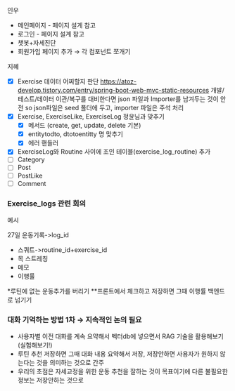 인우

- 메인페이지 - 페이지 설게 참고
- 로그인 - 페이지 설계 참고
- 챗봇+자세진단
- 회원가입 페이지 추가 → 각 컴포넌트 쪼개기

지혜

- [x]  Exercise 데이터 어찌할지 판단
https://atoz-develop.tistory.com/entry/spring-boot-web-mvc-static-resources
개발/테스트/데이터 이관/복구를 대비한다면 json 파일과 Importer를 남겨두는 것이 안전 so json파일은 seed 폴더에 두고, importer 파일은 주석 처리
- [x]  Exercise, ExerciseLike, ExerciseLog 정윤님과 맞추기
    - [x]  메서드 (create, get, update, delete 기본)
    - [x]  entitytodto, dtotoentitty 명 맞추기
    - [x]  에러 핸들러
- [x]  ExerciseLog와 Routine 사이에 조인 테이블(exercise_log_routine) 추가
- [ ]  Category
- [ ]  Post
- [ ]  PostLike
- [ ]  Comment

### Exercise_logs 관련 회의

예시

27일 운동기록->log_id

- 스쿼트->routine_id+exercise_id
- 목 스트레칭
- 메모
- 이행률

*루틴에 없는 운동추가를 버리기
**프론트에서 체크하고 저장하면 그때 이행률 백엔드로 넘기기

### 대화 기억하는 방법 1차 → 지속적인 논의 필요

- 사용자별 이전 대화를 계속 요약해서 벡터db에 넣으면서 RAG 기술을 활용해보기(실험해보기!)
- 루틴 추천 저장하면 그때 대화 내용 요약해서 저장, 저장안하면 사용자가 원하지 않는다는 것을 의미하는 것으로 간주
- 우리의 초점은 자세교정을 위한 운동 추천을 잘하는 것이 목표이기에 다른 불필요한 정보는 저장안하는 것으로